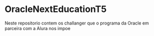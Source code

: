 # OracleNextEducationT5
Neste repositorio contem os challanger que o programa da Oracle em parceira com  a Alura nos impoe
